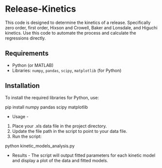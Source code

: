 # Release-Kinetics
This code is designed to determine the kinetics of a release. Specifically zero order, first order, Hixson and Crowell, Baker and Lonsdale, and Higuchi kinetics. Use this code to automate the process and calculate the regressions directly.

## Requirements

- Python (or MATLAB)
- Libraries: `numpy`, `pandas`, `scipy`, `matplotlib` (for Python)

## Installation

To install the required libraries for Python, use:

pip install numpy pandas scipy matplotlib


- Usage -

1. Place your .xls data file in the project directory.
2. Update the file path in the script to point to your data file.
3. Run the script:

python kinetic_models_analysis.py


- Results -
The script will output fitted parameters for each kinetic model and display a plot of the data and fitted models.
